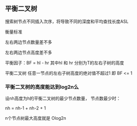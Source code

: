## 平衡二叉树

搜索树节点不同插入次序，将导致不同的深度和平均查找长度ASL

衡量标准

左右两边节点数量差不多

左右两边节点高度差不多

平衡因子：BF = hl - hr  其中hl 和 hr  分别为T的左右子树的高度

平衡二叉树 任意一节点的左右子树高度的绝对值不超过1 即 BF <= 1


### 平衡二叉树的高度能达到log2n么

设nh高度为h的平衡二叉树的最少节点数量， 节点数最少时：

nh = nh-1 + nh-2 + 1

n个节点树最大高度就是 Olog2n


